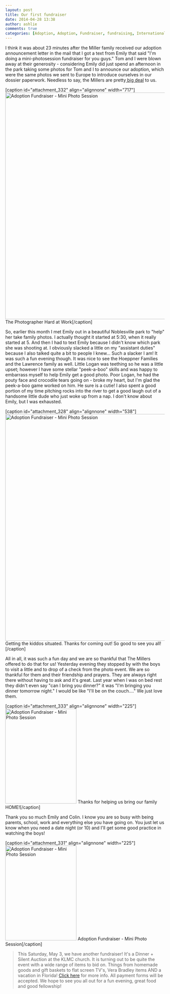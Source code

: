 ```yaml
---
layout: post
title: Our first fundraiser
date: 2014-04-28 13:38
author: ashlie
comments: true
categories: [Adoption, Adoption, Fundraiser, fundraising, International, International Adoption, Photo Session]
---
```

I think it was about 23 minutes after the Miller family received our adoption announcement letter in the mail that I got a text from Emily that said "I'm doing a mini-photosession fundraiser for you guys." Tom and I were blown away at their generosity - considering Emily did just spend an afternoon in the park taking some photos for Tom and I to announce our adoption, which were the same photos we sent to Europe to introduce ourselves in our dossier paperwork. Needless to say, the Millers are pretty<span style="text-decoration: underline;"> big deal</span> to us.

[caption id="attachment_332" align="alignnone" width="717"]<a href="http://hartgraveshaven.com/wp-content/uploads/2014/04/photo-5.jpg"><img class=" wp-image-332 " alt="Adoption Fundraiser - Mini Photo Session" src="http://hartgraveshaven.com/wp-content/uploads/2014/04/photo-5-1024x1024.jpg" width="717" height="717" /></a> The Photographer Hard at Work[/caption]

So, earlier this month I met Emily out in a beautiful Noblesville park to "help" her take family photos. I actually thought it started at 5:30, when it really started at 5. And then I had to text Emily because I didn't know which park she was shooting at. I obviously slacked a little on my "assistant duties" because I also talked quite a bit to people I knew... Such a slacker I am! It was such a fun evening though. It was nice to see the Hoeppner Families and the Lawrence family as well. Little Logan was teething so he was a little upset; however I have some stellar "peek-a-boo" skills and was happy to embarrass myself to help Emily get a good photo. Poor Logan, he had the pouty face and crocodile tears going on - broke my heart, but I'm glad the peek-a-boo game worked on him. He sure is a cutie! I also spent a good portion of my time pitching rocks into the river to get a good laugh out of a handsome little dude who just woke up from a nap. I don't know about Emily, but I was exhausted.

[caption id="attachment_328" align="alignnone" width="538"]<a href="http://hartgraveshaven.com/wp-content/uploads/2014/04/photo-11.jpg"><img class=" wp-image-328 " alt="Adoption Fundraiser - Mini Photo Session" src="http://hartgraveshaven.com/wp-content/uploads/2014/04/photo-11-e1398691866271-768x1024.jpg" width="538" height="717" /></a> Getting the kiddos situated. Thanks for coming out! So good to see you all![/caption]

All in all, it was such a fun day and we are so thankful that The Millers offered to do that for us! Yesterday evening they stopped by with the boys to visit a little and to drop of a check from the photo event. We are so thankful for them and their friendship and prayers. They are always right there without having to ask and it's great. Last year when I was on bed rest they didn't even say "can I bring you dinner?" it was "I'm bringing you dinner tomorrow night." I would be like "I'll be on the couch...." We just love them.

[caption id="attachment_333" align="alignnone" width="225"]<a href="http://hartgraveshaven.com/wp-content/uploads/2014/04/photo.jpg"><img class="size-medium wp-image-333" alt="Adoption Fundraiser - Mini Photo Session" src="http://hartgraveshaven.com/wp-content/uploads/2014/04/photo-e1398691787618-225x300.jpg" width="225" height="300" /></a> Thanks for helping us bring our family HOME![/caption]

Thank you so much Emily and Colin. I know you are so busy with being parents, school, work and everything else you have going on. You just let us know when you need a date night (or 10) and I'll get some good practice in watching the boys!

[caption id="attachment_331" align="alignnone" width="225"]<a href="http://hartgraveshaven.com/wp-content/uploads/2014/04/photo-4.jpg"><img class="size-medium wp-image-331" alt="Adoption Fundraiser - Mini Photo Session" src="http://hartgraveshaven.com/wp-content/uploads/2014/04/photo-4-e1398691811105-225x300.jpg" width="225" height="300" /></a> Adoption Fundraiser - Mini Photo Session[/caption]
<blockquote>This Saturday, May 3, we have another fundraiser! It's a Dinner + Silent Auction at the KLMC church. It is turning out to be quite the event with a wide range of items to bid on. Things from homemade goods and gift baskets to flat screen TV's, Vera Bradley items AND a vacation in Florida! <a title="Dinner + Silent Auction" href="http://hartgraveshaven.com/?page_id=256">Click here</a> for more info. All payment forms will be accepted. We hope to see you all out for a fun evening, great food and good fellowship!</blockquote>
&nbsp;

&nbsp;

&nbsp;

